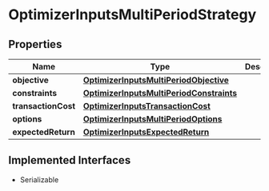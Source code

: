 

# OptimizerInputsMultiPeriodStrategy


## Properties

Name | Type | Description | Notes
------------ | ------------- | ------------- | -------------
**objective** | [**OptimizerInputsMultiPeriodObjective**](OptimizerInputsMultiPeriodObjective.md) |  |  [optional]
**constraints** | [**OptimizerInputsMultiPeriodConstraints**](OptimizerInputsMultiPeriodConstraints.md) |  |  [optional]
**transactionCost** | [**OptimizerInputsTransactionCost**](OptimizerInputsTransactionCost.md) |  |  [optional]
**options** | [**OptimizerInputsMultiPeriodOptions**](OptimizerInputsMultiPeriodOptions.md) |  |  [optional]
**expectedReturn** | [**OptimizerInputsExpectedReturn**](OptimizerInputsExpectedReturn.md) |  |  [optional]


## Implemented Interfaces

* Serializable


